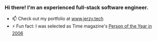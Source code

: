 ### Hi there! I'm an experienced full-stack software engineer.

<!--
**JHorst2020/JHorst2020** is a ✨ _special_ ✨ repository because its `README.md` (this file) appears on your GitHub profile.
-->
- 📫  Check out my portfolio at www.jerzy.tech
- ⚡  Fun fact: I was selected as Time magazine's [Person of the Year in 2006](https://en.wikipedia.org/wiki/You_(Time_Person_of_the_Year)#:~:text=You%20were%20chosen%20in%202006,other%20websites%20featuring%20user%20contribution.)
